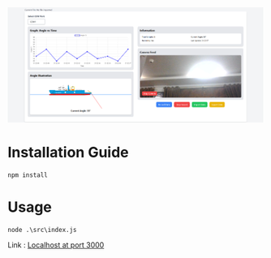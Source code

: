 ![Interface Preview.](/assets/image.png)
# Installation Guide
```
npm install
```

# Usage
```
node .\src\index.js
```
Link : [Localhost at port 3000](http://localhost:3000)   
